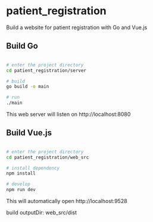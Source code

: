 # patient_registration
Build a website for patient registration with Go and Vue.js

## Build Go

```bash

# enter the project directory
cd patient_registration/server

# build
go build -o main

# run
./main
```
This web server will listen on http://localhost:8080

## Build Vue.js

```bash

# enter the project directory
cd patient_registration/web_src

# install dependency
npm install

# develop
npm run dev
```
This will automatically open http://localhost:9528

build outputDir:  web_src/dist

